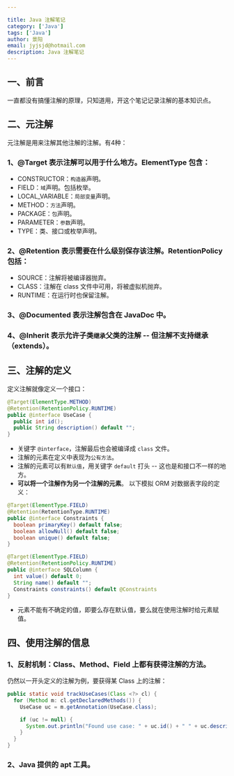 ```yaml
---

title: Java 注解笔记
category: ['Java']
tags: ['Java']
author: 景阳
email: jyjsjd@hotmail.com
description: Java 注解笔记
---
```


## 一、前言
一直都没有搞懂注解的原理，只知道用，开这个笔记记录注解的基本知识点。

## 二、元注解
元注解是用来注解其他注解的注解。有4种：

### 1、@Target 表示注解可以用于什么地方。ElementType 包含：
  * CONSTRUCTOR：`构造器`声明。
  * FIELD：`域`声明。包括枚举。
  * LOCAL_VARIABLE：`局部变量`声明。
  * METHOD：`方法`声明。
  * PACKAGE：`包`声明。
  * PARAMETER：`参数`声明。
  * TYPE：类、接口或枚举声明。

### 2、@Retention 表示需要在什么级别保存该注解。RetentionPolicy 包括：
  * SOURCE：注解将被编译器抛弃。
  * CLASS：注解在 class 文件中可用，将被虚拟机抛弃。
  * RUNTIME：在运行时也保留注解。

### 3、@Documented 表示注解包含在 JavaDoc 中。

### 4、@Inherit 表示允许子类`继承`父类的注解 -- 但**注解不支持继承（extends）**。

## 三、注解的定义
定义注解就像定义一个接口：
```java 
@Target(ElementType.METHOD)
@Retention(RetentionPolicy.RUNTIME)
public @interface UseCase {
  public int id();
  public String description() default "";
}
```

* 关键字 `@interface`，注解最后也会被编译成 `class` 文件。
* 注解的元素在定义中表现为`公有方法`。
* 注解的元素可以有`默认值`，用关键字 `default` 打头 -- 这也是和接口不一样的地方。
* **可以将一个注解作为另一个注解的元素**。 以下模拟 ORM 对数据表字段的定义：

```java
@Target(ElementType.FIELD)
@Retention(RetentionType.RUNTIME)
public @interface Constraints {
  boolean primaryKey() default false;
  boolean allowNull() default false;
  boolean unique() default false;
}

@Target(ElementType.FIELD)
@Retention(RetentionPolicy.RUNTIME)
public @interface SQLColumn {
  int value() default 0;
  String name() default "";
  Constraints constraints() default @Constraints
}
```
* 元素不能有不确定的值，即要么存在默认值，要么就在使用注解时给元素赋值。

## 四、使用注解的信息
### 1、反射机制：Class、Method、Field 上都有获得注解的方法。
仍然以一开头定义的注解为例，要获得某 Class 上的注解：

```java
public static void trackUseCases(Class <?> cl) {
  for (Method m: cl.getDeclaredMethods()) {
    UseCase uc = m.getAnnotation(UseCase.class);

    if (uc != null) {
      System.out.println("Found use case: " + uc.id() + " " + uc.description());
    }
  }
}
```

### 2、Java 提供的 apt 工具。
